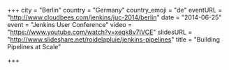 +++
city = "Berlin"
country = "Germany"
country_emoji = "de"
eventURL = "http://www.cloudbees.com/jenkins/juc-2014/berlin"
date = "2014-06-25"
event = "Jenkins User Conference"
video = "https://www.youtube.com/watch?v=xeqk8v7IVCE"
slidesURL = "http://www.slideshare.net/roidelapluie/jenkins-pipelines"
title = "Building Pipelines at Scale"

+++

